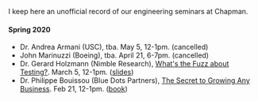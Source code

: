 I keep here an unofficial record of our engineering seminars at Chapman. 

#### Spring 2020

- Dr. Andrea Armani (USC), tba. May 5, 12-1pm. (cancelled)
- John Marinuzzi (Boeing), tba. April 21, 6-7pm. (cancelled)  
- Dr. Gerard Holzmann (Nimble Research), [What's the Fuzz about Testing?](seminars/Holzmann.pdf). March 5, 12-1pm. ([slides](seminars/Holzmann-slides.pdf))
- Dr. Philippe Bouissou (Blue Dots Partners), [The Secret to Growing Any Business](seminars/Bouissou.pdf). Feb 21, 12-1pm. ([book](https://philippebouissou.com/))
